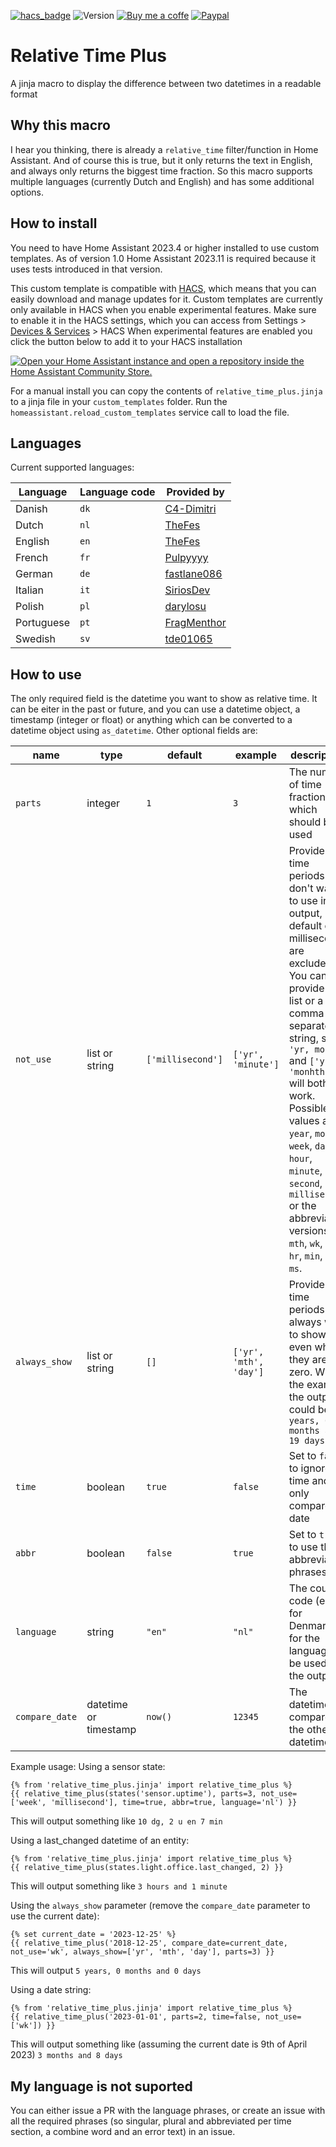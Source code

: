 [![hacs_badge](https://img.shields.io/badge/HACS-Default-orange.svg)](https://github.com/custom-components/hacs)
![Version](https://img.shields.io/github/v/release/TheFes/relative-time-plus)
[![Buy me a coffe](https://img.shields.io/static/v1.svg?label=%20&message=Buy%20me%20a%20coffee&color=6f4e37&logo=buy%20me%20a%20coffee&logoColor=white)](https://www.buymeacoffee.com/TheFes)
[![Paypal](https://img.shields.io/badge/PayPal-00457C?&color=00457c&logo=paypal&logoColor=white)](https://www.paypal.com/paypalme/thefes)

# Relative Time Plus

A jinja macro to display the difference between two datetimes in a readable format

## Why this macro

I hear you thinking, there is already a `relative_time` filter/function in Home Assistant. And of course this is true, but it only returns the text in English, and always only returns the biggest time fraction. So this macro supports multiple languages (currently Dutch and English) and has some additional options.

## How to install
You need to have Home Assistant 2023.4 or higher installed to use custom templates.
As of version 1.0 Home Assistant 2023.11 is required because it uses tests introduced in that version.

This custom template is compatible with [HACS](https://hacs.xyz/), which means that you can easily download and manage updates for it. Custom templates are currently only available in HACS when you enable experimental features. Make sure to enable it in the HACS settings, which you can access from Settings > [Devices & Services](https://my.home-assistant.io/create-link/?redirect=integrations) > HACS When experimental features are enabled you click the button below to add it to your HACS installation

[![Open your Home Assistant instance and open a repository inside the Home Assistant Community Store.](https://my.home-assistant.io/badges/hacs_repository.svg)](https://my.home-assistant.io/redirect/hacs_repository/?owner=TheFes&repository=relative-time-plus&category=template)


For a manual install you can copy the contents of `relative_time_plus.jinja` to a jinja file in your `custom_templates` folder.
Run the `homeassistant.reload_custom_templates` service call to load the file.

## Languages
Current supported languages:

|Language|Language code|Provided by|
|---|---|---|
|Danish|`dk`|[C4-Dimitri](https://github.com/C4-Dimitri)|
|Dutch|`nl`|[TheFes](https://github.com/TheFes)|
|English|`en`|[TheFes](https://github.com/TheFes)|
|French|`fr`|[Pulpyyyy](https://github.com/Pulpyyyy)|
|German|`de`|[fastlane086](https://github.com/fastlane086)|
|Italian|`it`|[SiriosDev](https://github.com/SiriosDev)|
|Polish|`pl`|[darylosu](https://github.com/darylosu)|
|Portuguese|`pt`|[FragMenthor](https://github.com/FragMenthor)|
|Swedish|`sv`|[tde01065](https://github.com/tde01065)|

## How to use
The only required field is the datetime you want to show as relative time. It can be eiter in the past or future, and you can use a datetime object, a timestamp (integer or float) or anything which can be converted to a datetime object using `as_datetime`.
Other optional fields are:

|name|type|default|example|description|
|---|---|---|---|---|
|`parts`|integer|`1`|`3`|The number of time fractions which should be used|
|`not_use`|list or string|`['millisecond']`|`['yr', 'minute']`|Provide the time periods you don't want to use in the output, by default only milliseconds are excluded. You can provide a list or a comma separated string, so `'yr, month'` and `['yr', 'monhth']` will both work. Possible values are `year`, `month`, `week`, `day`, `hour`, `minute`, `second`, `millisecond` or the abbreviated versions `yr`, `mth`, `wk`, `day`, `hr`, `min`, `sec`, `ms`.|
|`always_show`|list or string|`[]`|`['yr', 'mth', 'day']`|Provide the time periods you always want to show, even when they are zero. With the example the output could be `"0 years, 0 months and 19 days"`|
|`time`|boolean|`true`|`false`|Set to `false` to ignore time and only compare on date|
|`abbr`|boolean|`false`|`true`|Set to `true` to use the abbreviated phrases|
|`language`|string|`"en"`|`"nl"`|The country code (eg `dk` for Denmark) for the language to be used for the output|
|`compare_date`|datetime or timestamp|`now()`|`12345`|The datetime to compare the other datetime to|

Example usage:
Using a sensor state:
```jinja
{% from 'relative_time_plus.jinja' import relative_time_plus %}
{{ relative_time_plus(states('sensor.uptime'), parts=3, not_use=['week', 'millisecond'], time=true, abbr=true, language='nl') }}
```
This will output something like
`10 dg, 2 u en 7 min`

Using a last_changed datetime of an entity:
```jinja
{% from 'relative_time_plus.jinja' import relative_time_plus %}
{{ relative_time_plus(states.light.office.last_changed, 2) }}
```

This will output something like
`3 hours and 1 minute`

Using the `always_show` parameter (remove the `compare_date` parameter to use the current date):
```jinja
{% set current_date = '2023-12-25' %}
{{ relative_time_plus('2018-12-25', compare_date=current_date, not_use='wk', always_show=['yr', 'mth', 'day'], parts=3) }}
```

This will output
`5 years, 0 months and 0 days`


Using a date string:
```jinja
{% from 'relative_time_plus.jinja' import relative_time_plus %}
{{ relative_time_plus('2023-01-01', parts=2, time=false, not_use=['wk']) }}
```

This will output something like (assuming the current date is 9th of April 2023)
`3 months and 8 days`

## My language is not suported
You can either issue a PR with the language phrases, or create an issue with all the required phrases (so singular, plural and abbreviated per time section, a combine word and an error text) in an issue.
